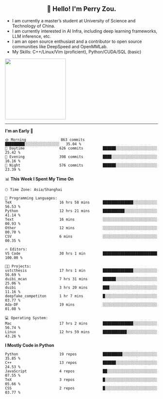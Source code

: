<h2 align="center">👋 Hello! I'm Perry Zou.</h2>

- I am currently a master’s student at University of Science and Technology of China.
- I am currently interested in AI Infra, including deep learning frameworks, LLM inference, etc.
- I am an open source enthusiast and a contributor to open source communities like DeepSpeed and OpenMMLab.
- My Skills: C++/Linux/Vim (proficient), Python/CUDA/SQL (basic)

<img height=200 align="center" src="https://github-readme-stats.vercel.app/api?username=zonepg" />

-------

<!--START_SECTION:waka-->
**I'm an Early 🐤** 

```text
🌞 Morning                863 commits         █████████░░░░░░░░░░░░░░░░   35.04 % 
🌆 Daytime                626 commits         ██████░░░░░░░░░░░░░░░░░░░   25.42 % 
🌃 Evening                398 commits         ████░░░░░░░░░░░░░░░░░░░░░   16.16 % 
🌙 Night                  576 commits         ██████░░░░░░░░░░░░░░░░░░░   23.39 % 
```


📊 **This Week I Spent My Time On** 

```text
🕑︎ Time Zone: Asia/Shanghai

💬 Programming Languages: 
TeX                      16 hrs 58 mins      ██████████████░░░░░░░░░░░   56.53 % 
Python                   12 hrs 21 mins      ██████████░░░░░░░░░░░░░░░   41.14 % 
Text                     16 mins             ░░░░░░░░░░░░░░░░░░░░░░░░░   00.93 % 
Other                    12 mins             ░░░░░░░░░░░░░░░░░░░░░░░░░   00.70 % 
CSV                      6 mins              ░░░░░░░░░░░░░░░░░░░░░░░░░   00.35 % 

🔥 Editors: 
VS Code                  30 hrs 1 min        █████████████████████████   100.00 % 

🐱‍💻 Projects: 
ustcthesis               17 hrs 1 min        ██████████████░░░░░░░░░░░   56.69 % 
duibi_mcan               7 hrs 31 mins       ██████░░░░░░░░░░░░░░░░░░░   25.06 % 
duibi                    3 hrs 20 mins       ███░░░░░░░░░░░░░░░░░░░░░░   11.16 % 
deepfake_competiton      1 hr 7 mins         █░░░░░░░░░░░░░░░░░░░░░░░░   03.77 % 
Ada-DF                   19 mins             ░░░░░░░░░░░░░░░░░░░░░░░░░   01.08 % 

💻 Operating System: 
Mac                      17 hrs 2 mins       ██████████████░░░░░░░░░░░   56.74 % 
Linux                    12 hrs 59 mins      ███████████░░░░░░░░░░░░░░   43.26 % 
```

**I Mostly Code in Python** 

```text
Python                   19 repos            █████████░░░░░░░░░░░░░░░░   35.85 % 
C++                      13 repos            ██████░░░░░░░░░░░░░░░░░░░   24.53 % 
JavaScript               4 repos             ██░░░░░░░░░░░░░░░░░░░░░░░   07.55 % 
TeX                      3 repos             █░░░░░░░░░░░░░░░░░░░░░░░░   05.66 % 
CSS                      2 repos             █░░░░░░░░░░░░░░░░░░░░░░░░   03.77 % 
```




<!--END_SECTION:waka-->
